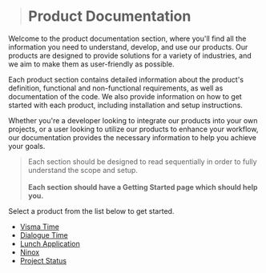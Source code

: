 > # Product Documentation

Welcome to the product documentation section, where you'll find all the information you need to understand, develop, and use our products. Our products are designed to provide solutions for a variety of industries, and we aim to make them as user-friendly as possible.

Each product section contains detailed information about the product's definition, functional and non-functional requirements, as well as documentation of the code. We also provide information on how to get started with each product, including installation and setup instructions.

Whether you're a developer looking to integrate our products into your own projects, or a user looking to utilize our products to enhance your workflow, our documentation provides the necessary information to help you achieve your goals.

> Each section should be designed to read sequentially in order to fully understand the scope and setup. <br><br><strong>Each section should have a Getting Started page which should help you.</strong>

Select a product from the list below to get started.

- [Visma Time](Product_documentations/visma_time/README.md)
- [Dialogue Time](Product_documentations/dialogue_time/README.md)
- [Lunch Application](Product_documentations/lunch_app/README.md)
- [Ninox](Product_documentations/ninox/README.md)
- [Project Status](Product_documentations/project_status/README.md)
